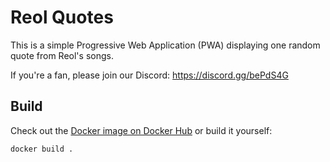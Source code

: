 # Reol Quotes

This is a simple Progressive Web Application (PWA) displaying one random quote from Reol's songs.

If you're a fan, please join our Discord: https://discord.gg/bePdS4G

## Build

Check out the [Docker image on Docker Hub](https://hub.docker.com/r/saitho/reol-quotes) or build it yourself:

```
docker build .
```
